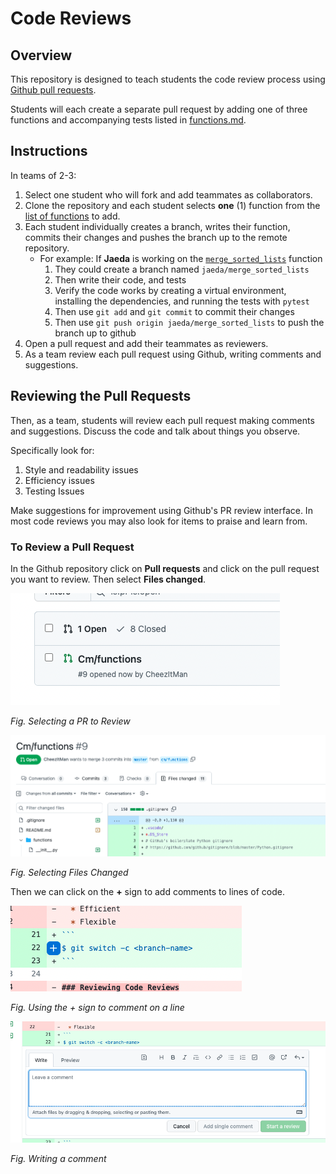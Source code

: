 # Code Reviews

## Overview

This repository is designed to teach students the code review process using [Github pull requests](https://docs.github.com/en/pull-requests/collaborating-with-pull-requests/proposing-changes-to-your-work-with-pull-requests/about-pull-requests).  

Students will each create a separate pull request by adding one of three functions and accompanying tests listed in [functions.md](./functions.md).

## Instructions

In teams of 2-3:

1. Select one student who will fork and add teammates as collaborators.
1. Clone the repository and each student selects **one** (1) function from the [list of functions](./functions.md) to add.
1. Each student individually creates a branch, writes their function, commits their changes and pushes the branch up to the remote repository.
    - For example:  If **Jaeda** is working on the [`merge_sorted_lists`](./functions.md) function
        1. They could create a branch named `jaeda/merge_sorted_lists`
        1. Then write their code, and tests
        1. Verify the code works by creating a virtual environment, installing the dependencies, and running the tests with `pytest`
        1. Then use `git add` and `git commit` to commit their changes
        1. Then use `git push origin jaeda/merge_sorted_lists` to push the branch up to github
1. Open a pull request and add their teammates as reviewers.
1. As a team review each pull request using Github, writing comments and suggestions.

## Reviewing the Pull Requests

Then, as a team, students will review each pull request making comments and suggestions.  Discuss the code and talk about things you observe.

Specifically look for:

1.  Style and readability issues
1.  Efficiency issues
1.  Testing Issues

Make suggestions for improvement using Github's PR review interface.  In most code reviews you may also look for items to praise and learn from.

### To Review a Pull Request

In the Github repository click on **Pull requests** and click on the pull request you want to review.  Then select  **Files changed**.

![Select PR To Review](images/select-pr-to-review.png)

_Fig. Selecting a PR to Review_

![Review PR](images/review-pr.png)

_Fig. Selecting Files Changed_

Then we can click on the **+** sign to add comments to lines of code.

![Plus button](images/pr-plus-button.png)

_Fig. Using the + sign to comment on a line_

![Add a comment](images/make-pr-comment.png)

_Fig. Writing a comment_